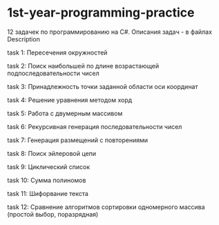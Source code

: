 # 1st-year-programming-practice
12 задачек по программированию на C#.
Описания задач - в файлах Description

task 1: Пересечения окружностей

task 2: Поиск наибольшей по длине возрастающей подпоследовательности чисел

task 3: Принадлежность точки заданной области оси координат

task 4: Решение уравнения методом хорд

task 5: Работа с двумерным массивом

task 6: Рекурсивная генерация последовательности чисел

task 7: Генерация размещений с повторениями

task 8: Поиск эйлеровой цепи

task 9: Циклический список

task 10: Сумма полиномов

task 11: Шифорвание текста

task 12: Сравнение алгоритмов сортировки одномерного массива (простой выбор, поразрядная)

